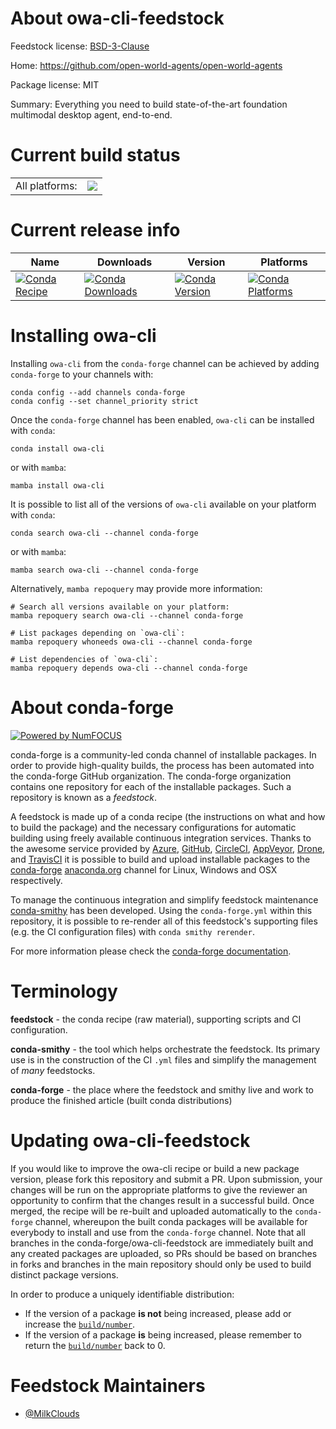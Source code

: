 About owa-cli-feedstock
=======================

Feedstock license: [BSD-3-Clause](https://github.com/conda-forge/owa-cli-feedstock/blob/main/LICENSE.txt)

Home: https://github.com/open-world-agents/open-world-agents

Package license: MIT

Summary: Everything you need to build state-of-the-art foundation multimodal desktop agent, end-to-end.

Current build status
====================


<table><tr><td>All platforms:</td>
    <td>
      <a href="https://dev.azure.com/conda-forge/feedstock-builds/_build/latest?definitionId=25822&branchName=main">
        <img src="https://dev.azure.com/conda-forge/feedstock-builds/_apis/build/status/owa-cli-feedstock?branchName=main">
      </a>
    </td>
  </tr>
</table>

Current release info
====================

| Name | Downloads | Version | Platforms |
| --- | --- | --- | --- |
| [![Conda Recipe](https://img.shields.io/badge/recipe-owa--cli-green.svg)](https://anaconda.org/conda-forge/owa-cli) | [![Conda Downloads](https://img.shields.io/conda/dn/conda-forge/owa-cli.svg)](https://anaconda.org/conda-forge/owa-cli) | [![Conda Version](https://img.shields.io/conda/vn/conda-forge/owa-cli.svg)](https://anaconda.org/conda-forge/owa-cli) | [![Conda Platforms](https://img.shields.io/conda/pn/conda-forge/owa-cli.svg)](https://anaconda.org/conda-forge/owa-cli) |

Installing owa-cli
==================

Installing `owa-cli` from the `conda-forge` channel can be achieved by adding `conda-forge` to your channels with:

```
conda config --add channels conda-forge
conda config --set channel_priority strict
```

Once the `conda-forge` channel has been enabled, `owa-cli` can be installed with `conda`:

```
conda install owa-cli
```

or with `mamba`:

```
mamba install owa-cli
```

It is possible to list all of the versions of `owa-cli` available on your platform with `conda`:

```
conda search owa-cli --channel conda-forge
```

or with `mamba`:

```
mamba search owa-cli --channel conda-forge
```

Alternatively, `mamba repoquery` may provide more information:

```
# Search all versions available on your platform:
mamba repoquery search owa-cli --channel conda-forge

# List packages depending on `owa-cli`:
mamba repoquery whoneeds owa-cli --channel conda-forge

# List dependencies of `owa-cli`:
mamba repoquery depends owa-cli --channel conda-forge
```


About conda-forge
=================

[![Powered by
NumFOCUS](https://img.shields.io/badge/powered%20by-NumFOCUS-orange.svg?style=flat&colorA=E1523D&colorB=007D8A)](https://numfocus.org)

conda-forge is a community-led conda channel of installable packages.
In order to provide high-quality builds, the process has been automated into the
conda-forge GitHub organization. The conda-forge organization contains one repository
for each of the installable packages. Such a repository is known as a *feedstock*.

A feedstock is made up of a conda recipe (the instructions on what and how to build
the package) and the necessary configurations for automatic building using freely
available continuous integration services. Thanks to the awesome service provided by
[Azure](https://azure.microsoft.com/en-us/services/devops/), [GitHub](https://github.com/),
[CircleCI](https://circleci.com/), [AppVeyor](https://www.appveyor.com/),
[Drone](https://cloud.drone.io/welcome), and [TravisCI](https://travis-ci.com/)
it is possible to build and upload installable packages to the
[conda-forge](https://anaconda.org/conda-forge) [anaconda.org](https://anaconda.org/)
channel for Linux, Windows and OSX respectively.

To manage the continuous integration and simplify feedstock maintenance
[conda-smithy](https://github.com/conda-forge/conda-smithy) has been developed.
Using the ``conda-forge.yml`` within this repository, it is possible to re-render all of
this feedstock's supporting files (e.g. the CI configuration files) with ``conda smithy rerender``.

For more information please check the [conda-forge documentation](https://conda-forge.org/docs/).

Terminology
===========

**feedstock** - the conda recipe (raw material), supporting scripts and CI configuration.

**conda-smithy** - the tool which helps orchestrate the feedstock.
                   Its primary use is in the construction of the CI ``.yml`` files
                   and simplify the management of *many* feedstocks.

**conda-forge** - the place where the feedstock and smithy live and work to
                  produce the finished article (built conda distributions)


Updating owa-cli-feedstock
==========================

If you would like to improve the owa-cli recipe or build a new
package version, please fork this repository and submit a PR. Upon submission,
your changes will be run on the appropriate platforms to give the reviewer an
opportunity to confirm that the changes result in a successful build. Once
merged, the recipe will be re-built and uploaded automatically to the
`conda-forge` channel, whereupon the built conda packages will be available for
everybody to install and use from the `conda-forge` channel.
Note that all branches in the conda-forge/owa-cli-feedstock are
immediately built and any created packages are uploaded, so PRs should be based
on branches in forks and branches in the main repository should only be used to
build distinct package versions.

In order to produce a uniquely identifiable distribution:
 * If the version of a package **is not** being increased, please add or increase
   the [``build/number``](https://docs.conda.io/projects/conda-build/en/latest/resources/define-metadata.html#build-number-and-string).
 * If the version of a package **is** being increased, please remember to return
   the [``build/number``](https://docs.conda.io/projects/conda-build/en/latest/resources/define-metadata.html#build-number-and-string)
   back to 0.

Feedstock Maintainers
=====================

* [@MilkClouds](https://github.com/MilkClouds/)

